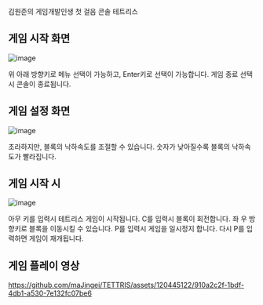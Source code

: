 김원준의 게임개발인생 첫 걸음 콘솔 테트리스

## 게임 시작 화면

![image](https://github.com/maJingei/TETTRIS/assets/120445122/be8db669-e898-4e17-a7d1-84b74ee44b78)

위 아래 방향키로 메뉴 선택이 가능하고, Enter키로 선택이 가능합니다.
게임 종료 선택시 콘솔이 종료됩니다.


## 게임 설정 화면

![image](https://github.com/maJingei/TETTRIS/assets/120445122/7e7c3f8b-9cc1-4153-b79f-569da44c00a9)

초라하지만, 블록의 낙하속도를 조절할 수 있습니다. 숫자가 낮아질수록 블록의 낙하속도가 빨라집니다.


## 게임 시작 시

![image](https://github.com/maJingei/TETTRIS/assets/120445122/2d8cb0a4-d945-493f-b46f-8f55b7b53840)

아무 키를 입력시 테트리스 게임이 시작됩니다.
C를 입력시 블록이 회전합니다.
좌 우 방향키로 블록을 이동시킬 수 있습니다.
P를 입력시 게임을 일시정지 합니다. 다시 P를 입력하면 게임이 재개됩니다.


## 게임 플레이 영상

https://github.com/maJingei/TETTRIS/assets/120445122/910a2c2f-1bdf-4db1-a530-7e132fc07be6

